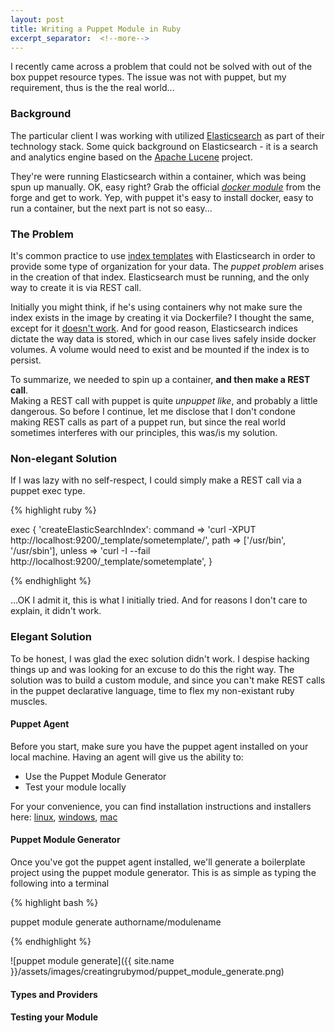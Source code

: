 ```yaml
---
layout: post
title: Writing a Puppet Module in Ruby
excerpt_separator:  <!--more-->
---
```


I recently came across a problem that could not be solved with out of
the box puppet resource types.  The issue was not with puppet, but my
requirement, thus is the the real world...

<!--more-->

### Background

The particular client I was working with utilized [Elasticsearch](https://www.elastic.co/)
as part of their technology stack.  Some quick background on Elasticsearch - it
is a search and analytics engine based on the [Apache Lucene](https://lucene.apache.org/)
project.

They're were running Elasticsearch within a container, which was being spun up manually.
OK, easy right?  Grab the official [*docker module*](https://forge.puppet.com/puppetlabs/docker)
from the forge and get to work.  Yep, with puppet it's easy to install docker,
easy to run a container, but the next part is not so easy...

### The Problem

It's common practice to use [index templates](https://www.elastic.co/guide/en/elasticsearch/reference/current/indices-templates.html)
with Elasticsearch in order to provide some type of organization for your data.
The *puppet problem* arises in the creation of that index.  Elasticsearch must be
running, and the only way to create it is via REST call.  

Initially you might think, if he's using containers why not make sure the index
exists in the image by creating it via Dockerfile? I thought the same, except for it [doesn't work](https://stackoverflow.com/questions/35526532/how-to-add-an-elasticsearch-index-during-docker-build).
And for good reason, Elasticsearch indices dictate the way data is stored, which
in our case lives safely inside docker volumes.  A volume would need to exist
and be mounted if the index is to persist.

To summarize, we needed to spin up a container, **and then make a REST call**.  
Making a REST call with puppet is quite *unpuppet like*, and probably a little
dangerous. So before I continue, let me disclose that I don't condone making REST
calls as part of a puppet run, but since the real world sometimes interferes with
our principles, this was/is my solution.

### Non-elegant Solution

If I was lazy with no self-respect, I could simply make a REST call via a puppet
exec type.

{% highlight ruby %}

exec { 'createElasticSearchIndex':
  command => 'curl -XPUT http://localhost:9200/_template/sometemplate/',
  path    => ['/usr/bin', '/usr/sbin'],
  unless  => 'curl -I --fail http://localhost:9200/_template/sometemplate',
}

{% endhighlight %}

...OK I admit it, this is what I initially tried.  And for reasons I don't care to
explain, it didn't work.

### Elegant Solution

To be honest, I was glad the exec solution didn't work.  I despise hacking things
up and was looking for an excuse to do this the right way.  The solution was to build
a custom module, and since you can't make REST calls in the puppet declarative
language, time to flex my non-existant ruby muscles.

#### Puppet Agent

Before you start, make sure you have the puppet agent installed on your local
machine. Having an agent will give us the ability to:
- Use the Puppet Module Generator
- Test your module locally

For your convenience, you can find installation instructions and installers here: [linux](https://puppet.com/docs/puppet/5.3/install_linux.html),
[windows](https://puppet.com/docs/puppet/5.3/install_windows.html), [mac](https://puppet.com/docs/puppet/5.3/install_osx.html)

#### Puppet Module Generator

Once you've got the puppet agent installed, we'll generate a boilerplate project
using the puppet module generator.  This is as simple as typing the following into
a terminal

{% highlight bash %}

puppet module generate authorname/modulename

{% endhighlight %}

![puppet module generate]({{ site.name }}/assets/images/creatingrubymod/puppet_module_generate.png)

#### Types and Providers

#### Testing your Module
